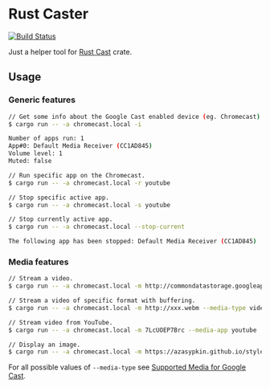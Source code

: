 # Rust Caster

[![Build Status](https://travis-ci.org/azasypkin/rust-caster.svg?branch=master)](https://travis-ci.org/azasypkin/rust-caster)

Just a helper tool for [Rust Cast](https://github.com/azasypkin/rust-cast) crate.

## Usage

### Generic features
```bash
// Get some info about the Google Cast enabled device (eg. Chromecast).
$ cargo run -- -a chromecast.local -i

Number of apps run: 1
App#0: Default Media Receiver (CC1AD845)
Volume level: 1
Muted: false

// Run specific app on the Chromecast.
$ cargo run -- -a chromecast.local -r youtube

// Stop specific active app.
$ cargo run -- -a chromecast.local -s youtube

// Stop currently active app.
$ cargo run -- -a chromecast.local --stop-current

The following app has been stopped: Default Media Receiver (CC1AD845)
```

### Media features
```bash
// Stream a video.
$ cargo run -- -a chromecast.local -m http://commondatastorage.googleapis.com/gtv-videos-bucket/sample/BigBuckBunny.mp4

// Stream a video of specific format with buffering.
$ cargo run -- -a chromecast.local -m http://xxx.webm --media-type video/webm --media-stream-type buffered

// Stream video from YouTube.
$ cargo run -- -a chromecast.local -m 7LcUOEP7Brc --media-app youtube

// Display an image.
$ cargo run -- -a chromecast.local -m https://azasypkin.github.io/style-my-image/images/mozilla.jpg
```

For all possible values of `--media-type` see [Supported Media for Google Cast](https://developers.google.com/cast/docs/media).